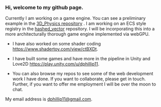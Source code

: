 ### Hi, welcome to my github page.

Currently I am working on a game engine. You can see a preliminary example in the [3D_Physics repository](https://github.com/dphillip11/3D_Physics/tree/master)
. I am working on an ECS style registry in the [hashed_vector](https://github.com/dphillip11/Hashed_Vector_CPP) repository. I will be incorporating this into a more architecturally thorough game engine implemented via webGPU.

* I have also worked on some shader coding https://www.shadertoy.com/view/ctBXDt.

* I have built some games and have more in the pipeline in Unity and Love2D https://play.unity.com/u/dphillip11.

* You can also browse my repos to see some of the web development work I have done. If you want to collaborate, please get in touch. Further, if you want to offer me employment I will be over the moon to chat.

My email address is dphillip11@gmail.com.
